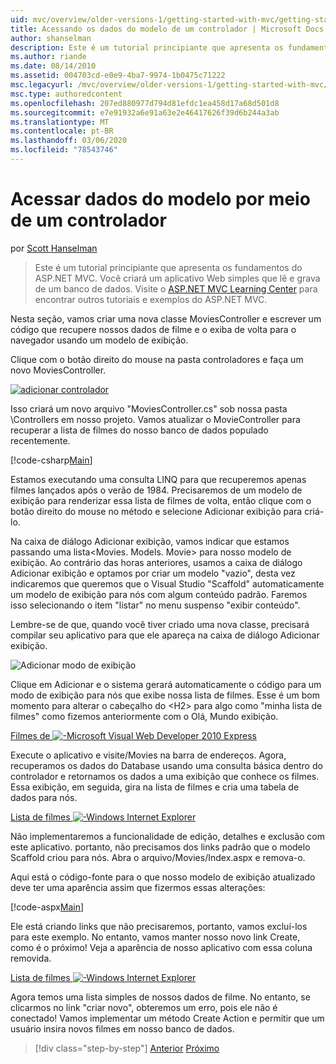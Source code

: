 ```yaml
---
uid: mvc/overview/older-versions-1/getting-started-with-mvc/getting-started-with-mvc-part5
title: Acessando os dados do modelo de um controlador | Microsoft Docs
author: shanselman
description: Este é um tutorial principiante que apresenta os fundamentos do ASP.NET MVC. Crie um aplicativo Web simples que lê e grava de um banco de dados.
ms.author: riande
ms.date: 08/14/2010
ms.assetid: 004703cd-e0e9-4ba7-9974-1b0475c71222
msc.legacyurl: /mvc/overview/older-versions-1/getting-started-with-mvc/getting-started-with-mvc-part5
msc.type: authoredcontent
ms.openlocfilehash: 207ed880977d794d81efdc1ea458d17a68d501d8
ms.sourcegitcommit: e7e91932a6e91a63e2e46417626f39d6b244a3ab
ms.translationtype: MT
ms.contentlocale: pt-BR
ms.lasthandoff: 03/06/2020
ms.locfileid: "78543746"
---
```

# <a name="accessing-your-models-data-from-a-controller"></a>Acessar dados do modelo por meio de um controlador

por [Scott Hanselman](https://github.com/shanselman)

> Este é um tutorial principiante que apresenta os fundamentos do ASP.NET MVC. Você criará um aplicativo Web simples que lê e grava de um banco de dados. Visite o [ASP.NET MVC Learning Center](../../../index.md) para encontrar outros tutoriais e exemplos do ASP.NET MVC.

Nesta seção, vamos criar uma nova classe MoviesController e escrever um código que recupere nossos dados de filme e o exiba de volta para o navegador usando um modelo de exibição.

Clique com o botão direito do mouse na pasta controladores e faça um novo MoviesController.

[![adicionar controlador](getting-started-with-mvc-part5/_static/image2.png)](getting-started-with-mvc-part5/_static/image1.png)

Isso criará um novo arquivo "MoviesController.cs" sob nossa pasta \Controllers em nosso projeto. Vamos atualizar o MovieController para recuperar a lista de filmes do nosso banco de dados populado recentemente.

[!code-csharp[Main](getting-started-with-mvc-part5/samples/sample1.cs)]

Estamos executando uma consulta LINQ para que recuperemos apenas filmes lançados após o verão de 1984. Precisaremos de um modelo de exibição para renderizar essa lista de filmes de volta, então clique com o botão direito do mouse no método e selecione Adicionar exibição para criá-lo.

Na caixa de diálogo Adicionar exibição, vamos indicar que estamos passando uma lista&lt;Movies. Models. Movie&gt; para nosso modelo de exibição. Ao contrário das horas anteriores, usamos a caixa de diálogo Adicionar exibição e optamos por criar um modelo "vazio", desta vez indicaremos que queremos que o Visual Studio "Scaffold" automaticamente um modelo de exibição para nós com algum conteúdo padrão. Faremos isso selecionando o item "listar" no menu suspenso "exibir conteúdo".

Lembre-se de que, quando você tiver criado uma nova classe, precisará compilar seu aplicativo para que ele apareça na caixa de diálogo Adicionar exibição.

![Adicionar modo de exibição](getting-started-with-mvc-part5/_static/image3.png)

Clique em Adicionar e o sistema gerará automaticamente o código para um modo de exibição para nós que exibe nossa lista de filmes. Esse é um bom momento para alterar o cabeçalho do &lt;H2&gt; para algo como "minha lista de filmes" como fizemos anteriormente com o Olá, Mundo exibição.

[Filmes de ![-Microsoft Visual Web Developer 2010 Express](getting-started-with-mvc-part5/_static/image5.png)](getting-started-with-mvc-part5/_static/image4.png)

Execute o aplicativo e visite/Movies na barra de endereços. Agora, recuperamos os dados do Database usando uma consulta básica dentro do controlador e retornamos os dados a uma exibição que conhece os filmes. Essa exibição, em seguida, gira na lista de filmes e cria uma tabela de dados para nós.

[Lista de filmes ![-Windows Internet Explorer](getting-started-with-mvc-part5/_static/image7.png)](getting-started-with-mvc-part5/_static/image6.png)

Não implementaremos a funcionalidade de edição, detalhes e exclusão com este aplicativo. portanto, não precisamos dos links padrão que o modelo Scaffold criou para nós. Abra o arquivo/Movies/Index.aspx e remova-o.

Aqui está o código-fonte para o que nosso modelo de exibição atualizado deve ter uma aparência assim que fizermos essas alterações:

[!code-aspx[Main](getting-started-with-mvc-part5/samples/sample2.aspx)]

Ele está criando links que não precisaremos, portanto, vamos excluí-los para este exemplo. No entanto, vamos manter nosso novo link Create, como é o próximo! Veja a aparência de nosso aplicativo com essa coluna removida.

[Lista de filmes ![-Windows Internet Explorer](getting-started-with-mvc-part5/_static/image9.png)](getting-started-with-mvc-part5/_static/image8.png)

Agora temos uma lista simples de nossos dados de filme. No entanto, se clicarmos no link "criar novo", obteremos um erro, pois ele não é conectado! Vamos implementar um método Create Action e permitir que um usuário insira novos filmes em nosso banco de dados.

> [!div class="step-by-step"]
> [Anterior](getting-started-with-mvc-part4.md)
> [Próximo](getting-started-with-mvc-part6.md)
